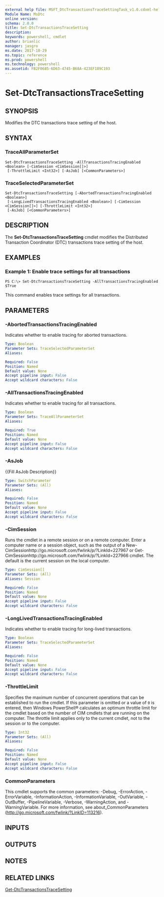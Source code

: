```yaml
---
external help file: MSFT_DtcTransactionsTraceSettingTask_v1.0.cdxml-help.xml
Module Name: MsDtc
online version: 
schema: 2.0.0
title: Set-DtcTransactionsTraceSetting
description: 
keywords: powershell, cmdlet
author: brianlic
manager: jasgro
ms.date: 2017-10-29
ms.topic: reference
ms.prod: powershell
ms.technology: powershell
ms.assetid: FB2F0685-6D63-4745-B68A-423EF189C193
---
```


# Set-DtcTransactionsTraceSetting

## SYNOPSIS
Modifies the DTC transactions trace setting of the host.

## SYNTAX

### TraceAllParameterSet
```
Set-DtcTransactionsTraceSetting -AllTransactionsTracingEnabled <Boolean> [-CimSession <CimSession[]>]
 [-ThrottleLimit <Int32>] [-AsJob] [<CommonParameters>]
```

### TraceSelectedParameterSet
```
Set-DtcTransactionsTraceSetting [-AbortedTransactionsTracingEnabled <Boolean>]
 [-LongLivedTransactionsTracingEnabled <Boolean>] [-CimSession <CimSession[]>] [-ThrottleLimit <Int32>]
 [-AsJob] [<CommonParameters>]
```

## DESCRIPTION
The **Set-DtcTransactionsTraceSetting** cmdlet modifies the Distributed Transaction Coordinator (DTC) transactions trace setting of the host.

## EXAMPLES

### Example 1: Enable trace settings for all transactions
```
PS C:\> Set-DtcTransactionsTraceSetting -AllTransactionsTracingEnabled $True
```

This command enables trace settings for all transactions.

## PARAMETERS

### -AbortedTransactionsTracingEnabled
Indicates whether to enable tracing for aborted transactions.

```yaml
Type: Boolean
Parameter Sets: TraceSelectedParameterSet
Aliases: 

Required: False
Position: Named
Default value: None
Accept pipeline input: False
Accept wildcard characters: False
```

### -AllTransactionsTracingEnabled
Indicates whether to enable tracing for all transactions.

```yaml
Type: Boolean
Parameter Sets: TraceAllParameterSet
Aliases: 

Required: True
Position: Named
Default value: None
Accept pipeline input: False
Accept wildcard characters: False
```

### -AsJob
{{Fill AsJob Description}}

```yaml
Type: SwitchParameter
Parameter Sets: (All)
Aliases: 

Required: False
Position: Named
Default value: None
Accept pipeline input: False
Accept wildcard characters: False
```

### -CimSession
Runs the cmdlet in a remote session or on a remote computer.
Enter a computer name or a session object, such as the output of a New-CimSessionhttp://go.microsoft.com/fwlink/p/?LinkId=227967 or Get-CimSessionhttp://go.microsoft.com/fwlink/p/?LinkId=227966 cmdlet.
The default is the current session on the local computer.

```yaml
Type: CimSession[]
Parameter Sets: (All)
Aliases: Session

Required: False
Position: Named
Default value: None
Accept pipeline input: False
Accept wildcard characters: False
```

### -LongLivedTransactionsTracingEnabled
Indicates whether to enable tracing for long-lived transactions.

```yaml
Type: Boolean
Parameter Sets: TraceSelectedParameterSet
Aliases: 

Required: False
Position: Named
Default value: None
Accept pipeline input: False
Accept wildcard characters: False
```

### -ThrottleLimit
Specifies the maximum number of concurrent operations that can be established to run the cmdlet.
If this parameter is omitted or a value of `0` is entered, then Windows PowerShell® calculates an optimum throttle limit for the cmdlet based on the number of CIM cmdlets that are running on the computer.
The throttle limit applies only to the current cmdlet, not to the session or to the computer.

```yaml
Type: Int32
Parameter Sets: (All)
Aliases: 

Required: False
Position: Named
Default value: None
Accept pipeline input: False
Accept wildcard characters: False
```

### CommonParameters
This cmdlet supports the common parameters: -Debug, -ErrorAction, -ErrorVariable, -InformationAction, -InformationVariable, -OutVariable, -OutBuffer, -PipelineVariable, -Verbose, -WarningAction, and -WarningVariable. For more information, see about_CommonParameters (http://go.microsoft.com/fwlink/?LinkID=113216).

## INPUTS

## OUTPUTS

## NOTES

## RELATED LINKS

[Get-DtcTransactionsTraceSetting](./Get-DtcTransactionsTraceSetting.md)

